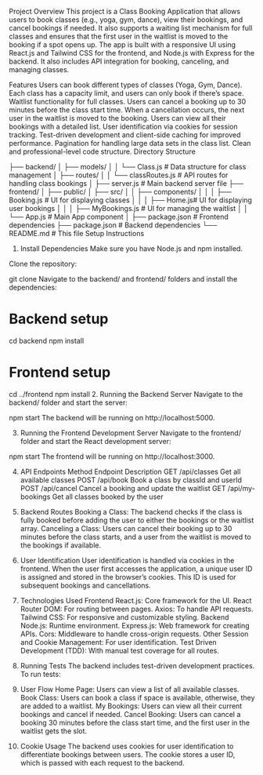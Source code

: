 Project Overview
This project is a Class Booking Application that allows users to book classes (e.g., yoga, gym, dance), view their bookings, and cancel bookings if needed. It also supports a waiting list mechanism for full classes and ensures that the first user in the waitlist is moved to the booking if a spot opens up. The app is built with a responsive UI using React.js and Tailwind CSS for the frontend, and Node.js with Express for the backend. It also includes API integration for booking, canceling, and managing classes.

Features
Users can book different types of classes (Yoga, Gym, Dance).
Each class has a capacity limit, and users can only book if there’s space.
Waitlist functionality for full classes.
Users can cancel a booking up to 30 minutes before the class start time.
When a cancellation occurs, the next user in the waitlist is moved to the booking.
Users can view all their bookings with a detailed list.
User identification via cookies for session tracking.
Test-driven development and client-side caching for improved performance.
Pagination for handling large data sets in the class list.
Clean and professional-level code structure.
Directory Structure

├── backend/
│   ├── models/
│   │   └── Class.js         # Data structure for class management
│   ├── routes/
│   │   └── classRoutes.js   # API routes for handling class bookings
│   ├── server.js            # Main backend server file
├── frontend/
│   ├── public/
│   ├── src/
│   │   ├── components/
│   │   │   ├── Booking.js # UI for displaying classes
│   │   │   ├── Home.js# UI for displaying user bookings
│   │   │   ├── MyBookings.js  # UI for managing the waitlist
│   │   └── App.js           # Main App component
│   ├── package.json         # Frontend dependencies
├── package.json             # Backend dependencies
└── README.md                # This file
Setup Instructions
1. Install Dependencies
Make sure you have Node.js and npm installed.

Clone the repository:

git clone <repo-url>
Navigate to the backend/ and frontend/ folders and install the dependencies:


# Backend setup
cd backend
npm install

# Frontend setup
cd ../frontend
npm install
2. Running the Backend Server
Navigate to the backend/ folder and start the server:


npm start
The backend will be running on http://localhost:5000.

3. Running the Frontend Development Server
Navigate to the frontend/ folder and start the React development server:


npm start
The frontend will be running on http://localhost:3000.

4. API Endpoints
Method	Endpoint	Description
GET	/api/classes	Get all available classes
POST	/api/book	Book a class by classId and userId
POST	/api/cancel	Cancel a booking and update the waitlist
GET	/api/my-bookings	Get all classes booked by the user
5. Backend Routes
Booking a Class: The backend checks if the class is fully booked before adding the user to either the bookings or the waitlist array.
Canceling a Class: Users can cancel their booking up to 30 minutes before the class starts, and a user from the waitlist is moved to the bookings if available.
6. User Identification
User identification is handled via cookies in the frontend. When the user first accesses the application, a unique user ID is assigned and stored in the browser’s cookies. This ID is used for subsequent bookings and cancellations.
7. Technologies Used
Frontend
React.js: Core framework for the UI.
React Router DOM: For routing between pages.
Axios: To handle API requests.
Tailwind CSS: For responsive and customizable styling.
Backend
Node.js: Runtime environment.
Express.js: Web framework for creating APIs.
Cors: Middleware to handle cross-origin requests.
Other
Session and Cookie Management: For user identification.
Test Driven Development (TDD): With manual test coverage for all routes.
8. Running Tests
The backend includes test-driven development practices. To run tests:


9. User Flow
Home Page: Users can view a list of all available classes.
Book Class: Users can book a class if space is available, otherwise, they are added to a waitlist.
My Bookings: Users can view all their current bookings and cancel if needed.
Cancel Booking: Users can cancel a booking 30 minutes before the class start time, and the first user in the waitlist gets the slot.
10. Cookie Usage
The backend uses cookies for user identification to differentiate bookings between users. The cookie stores a user ID, which is passed with each request to the backend.

